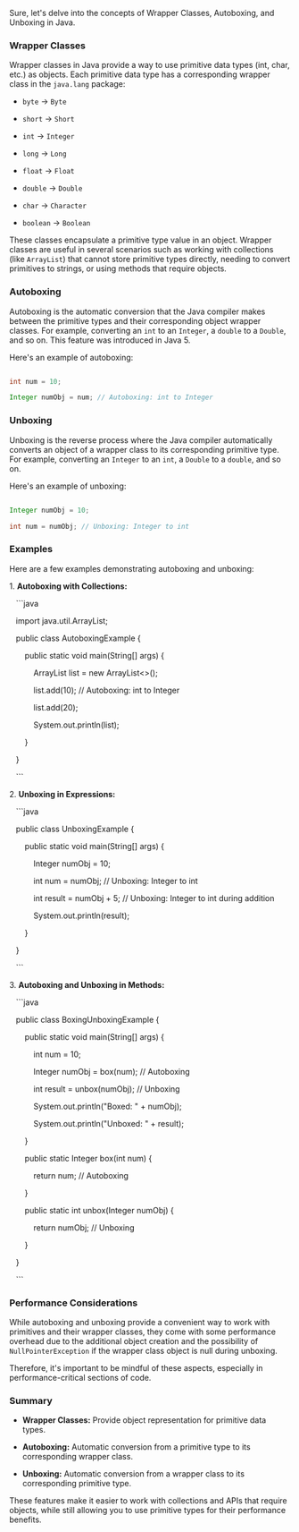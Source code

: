 Sure, let's delve into the concepts of Wrapper Classes, Autoboxing, and Unboxing in Java.

### Wrapper Classes

Wrapper classes in Java provide a way to use primitive data types (int, char, etc.) as objects. Each primitive data type has a corresponding wrapper class in the `java.lang` package:

- `byte` -> `Byte`

- `short` -> `Short`

- `int` -> `Integer`

- `long` -> `Long`

- `float` -> `Float`

- `double` -> `Double`

- `char` -> `Character`

- `boolean` -> `Boolean`

These classes encapsulate a primitive type value in an object. Wrapper classes are useful in several scenarios such as working with collections (like `ArrayList`) that cannot store primitive types directly, needing to convert primitives to strings, or using methods that require objects.

### Autoboxing

Autoboxing is the automatic conversion that the Java compiler makes between the primitive types and their corresponding object wrapper classes. For example, converting an `int` to an `Integer`, a `double` to a `Double`, and so on. This feature was introduced in Java 5.

Here's an example of autoboxing:

```java

int num = 10;

Integer numObj = num; // Autoboxing: int to Integer

```

### Unboxing

Unboxing is the reverse process where the Java compiler automatically converts an object of a wrapper class to its corresponding primitive type. For example, converting an `Integer` to an `int`, a `Double` to a `double`, and so on.

Here's an example of unboxing:

```java

Integer numObj = 10;

int num = numObj; // Unboxing: Integer to int

```

### Examples

Here are a few examples demonstrating autoboxing and unboxing:

1\. **Autoboxing with Collections:**

   ```java

   import java.util.ArrayList;

   public class AutoboxingExample {

       public static void main(String[] args) {

           ArrayList<Integer> list = new ArrayList<>();

           list.add(10); // Autoboxing: int to Integer

           list.add(20);

           System.out.println(list);

       }

   }

   ```

2\. **Unboxing in Expressions:**

   ```java

   public class UnboxingExample {

       public static void main(String[] args) {

           Integer numObj = 10;

           int num = numObj; // Unboxing: Integer to int

           int result = numObj + 5; // Unboxing: Integer to int during addition

           System.out.println(result);

       }

   }

   ```

3\. **Autoboxing and Unboxing in Methods:**

   ```java

   public class BoxingUnboxingExample {

       public static void main(String[] args) {

           int num = 10;

           Integer numObj = box(num); // Autoboxing

           int result = unbox(numObj); // Unboxing

           System.out.println("Boxed: " + numObj);

           System.out.println("Unboxed: " + result);

       }

       public static Integer box(int num) {

           return num; // Autoboxing

       }

       public static int unbox(Integer numObj) {

           return numObj; // Unboxing

       }

   }

   ```

### Performance Considerations

While autoboxing and unboxing provide a convenient way to work with primitives and their wrapper classes, they come with some performance overhead due to the additional object creation and the possibility of `NullPointerException` if the wrapper class object is null during unboxing.

Therefore, it's important to be mindful of these aspects, especially in performance-critical sections of code.

### Summary

- **Wrapper Classes:** Provide object representation for primitive data types.

- **Autoboxing:** Automatic conversion from a primitive type to its corresponding wrapper class.

- **Unboxing:** Automatic conversion from a wrapper class to its corresponding primitive type.

These features make it easier to work with collections and APIs that require objects, while still allowing you to use primitive types for their performance benefits.